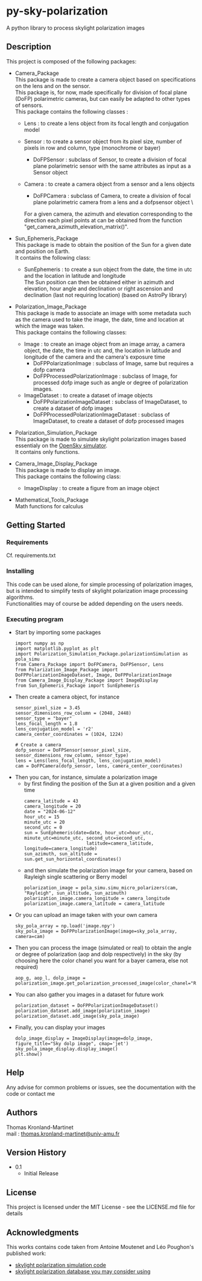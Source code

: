 # py-sky-polarization
A python library to process skylight polarization images

## Description

This project is composed of the following packages:
* Camera_Package \
This package is made to create a camera object based on specifications on the lens 
and on the sensor. \
This package is, for now, made specifically for division of focal plane (DoFP) polarimetric cameras, but can easily be adapted 
to other types of sensors. \
This package contains the following classes :
  * Lens : to create a lens object from its focal length and conjugation model
  * Sensor : to create a sensor object from its pixel size, number of pixels in row and column, type (monochrome or bayer)
    * DoFPSensor : subclass of Sensor, to create a division of focal plane polarimetric sensor with the same attributes as input as a Sensor object
  * Camera : to create a camera object from a sensor and a lens objects
    * DoFPCamera : subclass of Camera, to create a division of focal plane polarimetric camera from a lens and a dofpsensor object \
  
    For a given camera, the azimuth and elevation corresponding to the direction each pixel points at can be obtained from 
the function "get_camera_azimuth_elevation_matrix()".


* Sun_Ephemeris_Package \
This package is made to obtain the position of the Sun for a given date and position on Earth.\
It contains the following class:
  * SunEphemeris : to create a sun object from the date, the time in utc and the location in latitude and longitude \
  The Sun position can then be obtained either in azimuth and elevation, hour angle and declination or right ascension and 
  declination (last not requiring location) (based on AstroPy library)


* Polarization_Image_Package \
This package is made to associate an image with some metadata such as the camera used to take the image, the date, time 
and location at which the image was taken.\
This package contains the following classes:
  * Image : to create an image object from an image array, a camera object, the date, the time in utc and, the location 
  in latitude and longitude of the camera and the camera's exposure time
    * DoFPPolarizationImage : subclass of Image, same but requires a dofp camera 
    * DoFPProcessedPolarizationImage : subclass of Image, for processed dofp image such as angle or degree of polarization images.
  * ImageDataset : to create a dataset of image objects
    * DoFPPolarizationImageDataset : subclass of ImageDataset, to create a dataset of dofp images
    * DoFPProcessedPolarizationImageDataset : subclass of ImageDataset, to create a dataset of dofp processed images 


* Polarization_Simulation_Package \
This package is made to simulate skylight polarization images based essentialy on the [OpenSky simulator]((https://github.com/MoutenetA/OpenSky)). \
It contains only functions.


* Camera_Image_Display_Package \
This package is made to display an image. \
This package contains the following class:
  * ImageDisplay : to create a figure from an image object

* Mathematical_Tools_Package \
Math functions for calculus

## Getting Started

### Requirements

Cf. requirements.txt

### Installing

This code can be used alone, for simple processing of polarization images, but is intended to simplify tests of skylight 
polarization image processing algorithms.\
Functionalities may of course be added depending on the users needs.

### Executing program

* Start by importing some packages
  ```
  import numpy as np
  import matplotlib.pyplot as plt
  import Polarization_Simulation_Package.polarizationSimulation as pola_simu
  from Camera_Package import DoFPCamera, DoFPSensor, Lens
  from Polarization_Image_Package import DoFPPolarizationImageDataset, Image, DoFPPolarizationImage
  from Camera_Image_Display_Package import ImageDisplay
  from Sun_Ephemeris_Package import SunEphemeris
  ```
* Then create a camera object, for instance
  ```
  sensor_pixel_size = 3.45
  sensor_dimensions_row_column = (2048, 2448)
  sensor_type = "bayer"
  lens_focal_length = 1.8
  lens_conjugation_model = 'r2'
  camera_center_coordinates = (1024, 1224)
  
  # Create a camera
  dofp_sensor = DoFPSensor(sensor_pixel_size, sensor_dimensions_row_column, sensor_type)
  lens = Lens(lens_focal_length, lens_conjugation_model)
  cam = DoFPCamera(dofp_sensor, lens, camera_center_coordinates)
  ```
* Then you can, for instance, simulate a polarization image
  * by first finding the position of the Sun at a given position and a given time
    ```
    camera_latitude = 43
    camera_longitude = 20
    date = "2024-06-12"
    hour_utc = 15
    minute_utc = 20
    second_utc = 0
    sun = SunEphemeris(date=date, hour_utc=hour_utc, minute_utc=minute_utc, second_utc=second_utc,
                           latitude=camera_latitude, longitude=camera_longitude)
    sun_azimuth, sun_altitude = sun.get_sun_horizontal_coordinates()
    ```
  * and then simulate the polarization image for your camera, based on Rayleigh single scattering or Berry model
    ```
    polarization_image = pola_simu.simu_micro_polarizers(cam, "Rayleigh", sun_altitude, sun_azimuth)
    polarization_image.camera_longitude = camera_longitude
    polarization_image.camera_latitude = camera_latitude
    ```
* Or you can upload an image taken with your own camera
  ```
  sky_pola_array = np.load('image.npy')
  sky_pola_image = DoFPPolarizationImage(image=sky_pola_array, camera=cam)
  ```
* Then you can process the image (simulated or real) to obtain the angle or degree of polarization (aop and dolp respectively) in the sky (by choosing here the color chanel you want for a bayer camera, else not required)
  ```
  aop_g, aop_l, dolp_image = polarization_image.get_polarization_processed_image(color_chanel="R")
  ``` 
* You can also gather you images in a dataset for future work
  ```
  polarization_dataset = DoFPPolarizationImageDataset()
  polarization_dataset.add_image(polarization_image)
  polarization_dataset.add_image(sky_pola_image)
  ```
* Finally, you can display your images 
  ```
  dolp_image_display = ImageDisplay(image=dolp_image, figure_title="Sky dolp image", cmap='jet')
  sky_pola_image_display.display_image()
  plt.show()
  ```



## Help

Any advise for common problems or issues, see the documentation with the code or contact me

## Authors

Thomas Kronland-Martinet  
mail : thomas.kronland-martinet@univ-amu.fr

## Version History

* 0.1
    * Initial Release

## License

This project is licensed under the MIT License - see the LICENSE.md file for details

## Acknowledgments
This works contains code taken from Antoine Moutenet and Léo Poughon's published work:
* [skylight polarization simulation code](https://github.com/MoutenetA/OpenSky)
* [skylight polarization database you may consider using](https://github.com/mol-1/Long-Term-Skylight-Polarization-Measurement-Device)
